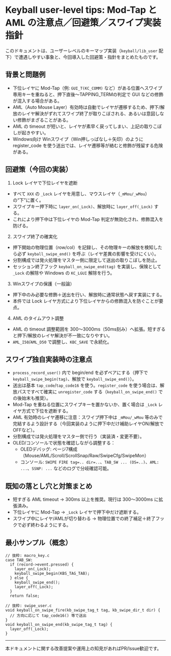 # Keyball user-level tips: Mod-Tap と AML の注意点／回避策／スワイプ実装指針

このドキュメントは、ユーザーレベルのキーマップ実装（`keyball/lib_user` 配下）で遭遇しやすい事象と、今回導入した回避策・指針をまとめたものです。

## 背景と問題例

- 下位レイヤに Mod-Tap（例: `GUI_T(KC_COMM)` など）がある位置へスワイプ専用キーを重ねると、押下直後〜TAPPING_TERMの判定で GUI などの修飾が混入する場合がある。
- AML（Auto Mouse Layer）有効時は自動でレイヤが遷移するため、押下/解放のレイヤ解決がずれてスワイプ終了が取りこぼされる、あるいは意図しない修飾がまざることがある。
- AML の timeout が短いと、レイヤが素早く戻ってしまい、上記の取りこぼしが起きやすい。
- Windows向け Winスワイプ（Win押しっぱなし＋矢印）のように register_code を使う送出では、レイヤ遷移等が絡むと修飾が残留する危険がある。

## 回避策（今回の実装）

1) Lock レイヤで下位レイヤを遮断
- すべて `XXX` の `_Lock` レイヤを用意し、マウスレイヤ（`_mMou/_wMou`）の“下”に置く。
- スワイプキー押下時に `layer_on(_Lock)`、解放時に `layer_off(_Lock)` する。
- これにより押下中は下位レイヤの Mod-Tap 判定が無効化され、修飾混入を防げる。

2) スワイプ終了の確実化
- 押下開始の物理位置（row/col）を記録し、その物理キーの解放を検知したら必ず `keyball_swipe_end()` を呼ぶ（レイヤ差異の影響を受けにくい）。
- 分割構成では発火処理をマスター側に限定して送出の取りこぼしを防止。
- セッション終了フック `keyball_on_swipe_end(tag)` を実装し、保険として `_Lock` の解除や Windows の `KC_LGUI` 解除を行う。

3) Winスワイプの保護（一般論）
- 押下中のみ必要な修飾＋送出を行い、解放時に通常状態へ戻す実装にする。
- 本件では Lock レイヤ方式により下位レイヤからの修飾混入を防ぐことが要点。

4) AML のタイムアウト調整
- AML の timeout 調整範囲を 300〜3000ms（50ms刻み）へ拡張。短すぎると押下/解放のレイヤ解決が不一致になりやすい。
- `AML_I50`/`AML_D50` で調整し、`KBC_SAVE` で永続化。

## スワイプ独自実装時の注意点

- `process_record_user()` 内で begin/end を必ずペアにする（押下で `keyball_swipe_begin(tag)`、解放で `keyball_swipe_end()`）。
- 送出は基本 `tap_code`/`tap_code16` を使う。`register_code` を使う場合は、解放パスですべて確実に `unregister_code` する（`keyball_on_swipe_end()` での後始末も推奨）。
- Mod-Tap を重ねる位置にスワイプキーを置かないか、置く場合は `_Lock` レイヤ方式で下位を遮断する。
- AML 有効時のレイヤ遷移に注意：スワイプ押下中は `_mMou/_wMou` 等のみで完結するよう設計する（今回実装のように押下中だけ補助レイヤON/解放でOFFなど）。
- 分割構成では発火処理をマスター側で行う（実装済・変更不要）。
- OLED/コンソールで状態を確認しながら調整する：
  - OLEDデバッグ: ページ7構成（Mouse/AML/Scroll/ScrollSnap/Raw/SwipeCfg/SwipeMon）
  - コンソール: `SWIPE FIRE tag=.. dir=..`、`TAB_SW ... (OS=..)`、`AML: ...`、`SSNP: ...` などのログで分岐確認可能。

## 既知の落とし穴と対策まとめ

- 短すぎる AML timeout → 300ms 以上を推奨。現行は 300〜3000ms に拡張済み。
- 下位レイヤに Mod-Tap → `_Lock` レイヤで押下中だけ遮断する。
- スワイプ中にレイヤ/AMLが切り替わる → 物理位置での終了補足＋終了フックで必ず終わるようにする。

## 最小サンプル（概念）

```
// 抜粋: macro_key.c
case TAB_SW:
  if (record->event.pressed) {
    layer_on(_Lock);
    keyball_swipe_begin(KBS_TAG_TAB);
  } else {
    keyball_swipe_end();
    layer_off(_Lock);
  }
  return false;

// 抜粋: swipe_user.c
void keyball_on_swipe_fire(kb_swipe_tag_t tag, kb_swipe_dir_t dir) {
  // 方向に応じて tap_code16() 等で送出
}
void keyball_on_swipe_end(kb_swipe_tag_t tag) {
  layer_off(_Lock);
}
```

---
本ドキュメントに関する改善提案や運用上の知見があればPR/Issue歓迎です。
